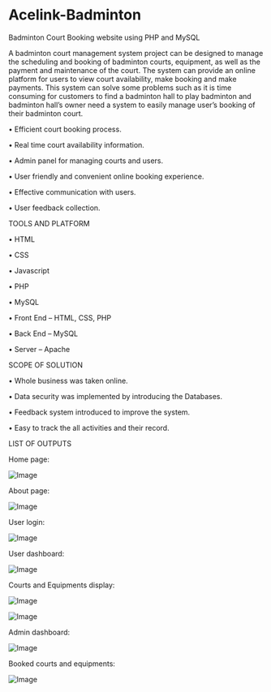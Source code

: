 # Acelink-Badminton
Badminton Court Booking website using PHP and MySQL


A badminton court management system project can be designed to manage the scheduling and booking of badminton courts, equipment, as well as the payment and maintenance of the court. The system can provide an online platform for users to view court availability, make booking and make payments. This system can solve some problems such as it is time consuming for customers to find a badminton hall to play badminton and badminton hall’s owner need a system to easily manage user’s booking of their badminton court. 


•	Efficient court booking process.

•	Real time court availability information.

•	Admin panel for managing courts and users.

•	User friendly and convenient online booking experience. 

•	Effective communication with users.

•	User feedback collection.


TOOLS AND PLATFORM

• HTML

• CSS

• Javascript

• PHP

• MySQL

•	Front End – HTML, CSS, PHP  

•	Back End – MySQL 

•	Server – Apache 



SCOPE OF SOLUTION

•	Whole business was taken online.

•	Data security was implemented by introducing the Databases.

•	Feedback system introduced to improve the system.

•	Easy to track the all activities and their record.




LIST OF OUTPUTS

Home page:

![Image](https://github.com/user-attachments/assets/655704d3-c899-4def-8af5-8533db5c6f59)

About page:

![Image](https://github.com/user-attachments/assets/ee3de5f3-eb3e-4fdd-a03c-c52627255cf3)

User login:

![Image](https://github.com/user-attachments/assets/ba539802-897c-4cd9-9d5c-5debd9ff51f1)

User dashboard:

![Image](https://github.com/user-attachments/assets/1f6d98a3-33fa-4821-8269-24af3bd760c1)

Courts and Equipments display:

![Image](https://github.com/user-attachments/assets/81982e10-ee9f-4e63-96d9-456d86d232cd)

![Image](https://github.com/user-attachments/assets/3d86e94d-b5fc-4ab4-8618-7f40fb8ca19b)

Admin dashboard:

![Image](https://github.com/user-attachments/assets/7d33ee44-a733-4e2c-94c4-04f8f305e2f4)

Booked courts and equipments:

![Image](https://github.com/user-attachments/assets/89b9da04-9629-4442-a97c-44bf80c6f8dd)

